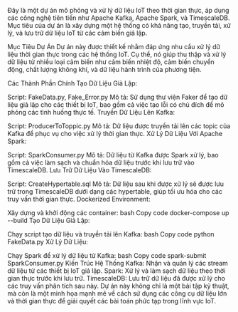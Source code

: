  Đây là một dự án mô phỏng và xử lý dữ liệu IoT theo thời gian thực, áp dụng các công nghệ tiên tiến như Apache Kafka, Apache Spark, và TimescaleDB. Mục tiêu của dự án là xây dựng một hệ thống có khả năng tạo, truyền tải, xử lý, và lưu trữ dữ liệu IoT từ các cảm biến giả lập.

Mục Tiêu Dự Án
Dự án này được thiết kế nhằm đáp ứng nhu cầu xử lý dữ liệu thời gian thực trong các hệ thống IoT. Cụ thể, nó giúp thu thập và xử lý dữ liệu từ nhiều loại cảm biến như cảm biến nhiệt độ, cảm biến chuyển động, chất lượng không khí, và dữ liệu hành trình của phương tiện.

Các Thành Phần Chính
Tạo Dữ Liệu Giả Lập:

Script: FakeData.py, Fake_Error.py
Mô tả: Sử dụng thư viện Faker để tạo dữ liệu giả lập cho các thiết bị IoT, bao gồm cả việc tạo lỗi có chủ đích để mô phỏng các tình huống thực tế.
Truyền Dữ Liệu Lên Kafka:

Script: ProducerToToppic.py
Mô tả: Dữ liệu được truyền tải lên các topic của Kafka để phục vụ cho việc xử lý thời gian thực.
Xử Lý Dữ Liệu Với Apache Spark:

Script: SparkConsumer.py
Mô tả: Dữ liệu từ Kafka được Spark xử lý, bao gồm cả việc làm sạch và chuẩn hóa dữ liệu trước khi lưu trữ vào TimescaleDB.
Lưu Trữ Dữ Liệu Vào TimescaleDB:

Script: CreateHypertable.sql
Mô tả: Dữ liệu sau khi được xử lý sẽ được lưu trữ trong TimescaleDB dưới dạng các hypertable, giúp tối ưu hóa cho các truy vấn thời gian thực.
Dockerized Environment:



Xây dựng và khởi động các container:
bash
Copy code
docker-compose up --build
Tạo Dữ Liệu Giả Lập:

Chạy script tạo dữ liệu và truyền tải lên Kafka:
bash
Copy code
python FakeData.py
Xử Lý Dữ Liệu:

Chạy Spark để xử lý dữ liệu từ Kafka:
bash
Copy code
spark-submit SparkConsumer.py
Kiến Trúc Hệ Thống
Kafka: Nhận và quản lý các stream dữ liệu từ các thiết bị IoT giả lập.
Spark: Xử lý và làm sạch dữ liệu theo thời gian thực trước khi lưu trữ.
TimescaleDB: Lưu trữ dữ liệu đã được xử lý cho các truy vấn phân tích sau này.
Dự án này không chỉ là một bài tập kỹ thuật, mà còn là một minh họa mạnh mẽ về cách sử dụng các công cụ dữ liệu lớn và thời gian thực để giải quyết các bài toán phức tạp trong lĩnh vực IoT.

